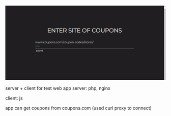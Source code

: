 ![some demo](../presentation.gif)

server + client for test web app
server: php, nginx

client: js

app can get coupons from coupons.com
(used curl proxy to connect)
